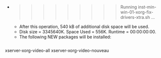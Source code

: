 * >>>>>>>>> Running inst-min-win-01-xorg-fix-drivers-xtra.sh ...
  * After this operation, 540 kB of additional disk space will be used.
  * Disk size = 3345640K. Space Used = 556K. Runtime = 00:00:00:00.
  * The following NEW packages will be installed:
  ```bash
xserver-xorg-video-all xserver-xorg-video-nouveau
  ```
